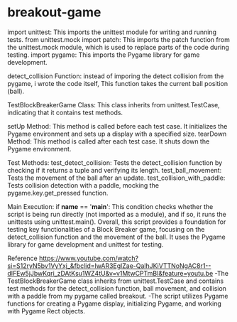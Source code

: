 # breakout-game
import unittest: This imports the unittest module for writing and running tests.
from unittest.mock import patch: This imports the patch function from the unittest.mock module, which is used to replace parts of the code during testing.
import pygame: This imports the Pygame library for game development.

detect_collision Function:
instead of imporing the detect collision from the pygame, i wrote the code itself, This function takes the current ball position (ball). 


TestBlockBreakerGame Class:
This class inherits from unittest.TestCase, indicating that it contains test methods.

setUp Method: 
This method is called before each test case. It initializes the Pygame environment and sets up a display with a specified size.
tearDown Method: This method is called after each test case. It shuts down the Pygame environment.

Test Methods:
test_detect_collision: Tests the detect_collision function by checking if it returns a tuple and verifying its length.
test_ball_movement: Tests the movement of the ball after an update.
test_collision_with_paddle: Tests collision detection with a paddle, mocking the pygame.key.get_pressed function.

Main Execution:
if __name__ == '__main__': This condition checks whether the script is being run directly (not imported as a module), and if so, it runs the unittests using unittest.main().
Overall, this script provides a foundation for testing key functionalities of a Block Breaker game, focusing on the detect_collision function and the movement of the ball. It uses the Pygame library for game development and unittest for testing.

Reference 
https://www.youtube.com/watch?si=S12ryN5bv1VyYxj_&fbclid=IwAR3EglZae-QalhJKiVTTNoNgAC8r1--dlFEw5jJbwKqri_zDAtKsu1WZ4tU&v=v1MtwCPTmBI&feature=youtu.be
-The TestBlockBreakerGame class inherits from unittest.TestCase and contains test methods for the detect_collision function, ball movement, and collision with a paddle from my pygame called breakout.
-The script utilizes Pygame functions for creating a Pygame display, initializing Pygame, and working with Pygame Rect objects.


